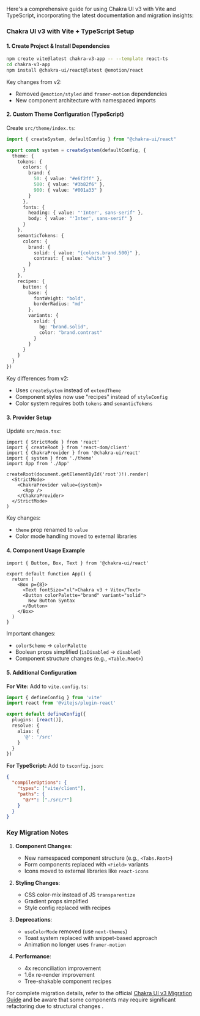 Here's a comprehensive guide for using Chakra UI v3 with Vite and TypeScript, incorporating the latest documentation and migration insights:

### Chakra UI v3 with Vite + TypeScript Setup

#### 1. Create Project & Install Dependencies
```bash
npm create vite@latest chakra-v3-app -- --template react-ts
cd chakra-v3-app
npm install @chakra-ui/react@latest @emotion/react
```

Key changes from v2:
- Removed `@emotion/styled` and `framer-motion` dependencies 
- New component architecture with namespaced imports 

#### 2. Custom Theme Configuration (TypeScript)
Create `src/theme/index.ts`:
```typescript
import { createSystem, defaultConfig } from "@chakra-ui/react"

export const system = createSystem(defaultConfig, {
  theme: {
    tokens: {
      colors: {
        brand: {
          50: { value: "#e6f2ff" },
          500: { value: "#3b82f6" },
          900: { value: "#001a33" }
        }
      },
      fonts: {
        heading: { value: "'Inter', sans-serif" },
        body: { value: "'Inter', sans-serif" }
      }
    },
    semanticTokens: {
      colors: {
        brand: {
          solid: { value: "{colors.brand.500}" },
          contrast: { value: "white" }
        }
      }
    },
    recipes: {
      button: {
        base: {
          fontWeight: "bold",
          borderRadius: "md"
        },
        variants: {
          solid: {
            bg: "brand.solid",
            color: "brand.contrast"
          }
        }
      }
    }
  }
})
```

Key differences from v2:
- Uses `createSystem` instead of `extendTheme` 
- Component styles now use "recipes" instead of `styleConfig` 
- Color system requires both `tokens` and `semanticTokens` 

#### 3. Provider Setup
Update `src/main.tsx`:
```tsx
import { StrictMode } from 'react'
import { createRoot } from 'react-dom/client'
import { ChakraProvider } from '@chakra-ui/react'
import { system } from './theme'
import App from './App'

createRoot(document.getElementById('root')!).render(
  <StrictMode>
    <ChakraProvider value={system}>
      <App />
    </ChakraProvider>
  </StrictMode>
)
```

Key changes:
- `theme` prop renamed to `value` 
- Color mode handling moved to external libraries 

#### 4. Component Usage Example
```tsx
import { Button, Box, Text } from '@chakra-ui/react'

export default function App() {
  return (
    <Box p={8}>
      <Text fontSize="xl">Chakra v3 + Vite</Text>
      <Button colorPalette="brand" variant="solid">
        New Button Syntax
      </Button>
    </Box>
  )
}
```

Important changes:
- `colorScheme` → `colorPalette` 
- Boolean props simplified (`isDisabled` → `disabled`) 
- Component structure changes (e.g., `<Table.Root>`) 

#### 5. Additional Configuration

**For Vite:**
Add to `vite.config.ts`:
```typescript
import { defineConfig } from 'vite'
import react from '@vitejs/plugin-react'

export default defineConfig({
  plugins: [react()],
  resolve: {
    alias: {
      '@': '/src'
    }
  }
})
```

**For TypeScript:**
Add to `tsconfig.json`:
```json
{
  "compilerOptions": {
    "types": ["vite/client"],
    "paths": {
      "@/*": ["./src/*"]
    }
  }
}
```

### Key Migration Notes 

1. **Component Changes**:
   - New namespaced component structure (e.g., `<Tabs.Root>`)
   - Form components replaced with `<Field>` variants
   - Icons moved to external libraries like `react-icons`

2. **Styling Changes**:
   - CSS color-mix instead of JS `transparentize`
   - Gradient props simplified
   - Style config replaced with recipes

3. **Deprecations**:
   - `useColorMode` removed (use `next-themes`)
   - Toast system replaced with snippet-based approach
   - Animation no longer uses `framer-motion`

4. **Performance**:
   - 4x reconciliation improvement
   - 1.6x re-render improvement
   - Tree-shakable component recipes 

For complete migration details, refer to the official [Chakra UI v3 Migration Guide](https://www.chakra-ui.com/docs/get-started/migration)  and be aware that some components may require significant refactoring due to structural changes .